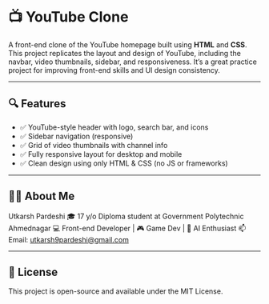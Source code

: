 # 📺 YouTube Clone

A front-end clone of the YouTube homepage built using **HTML** and **CSS**. This project replicates the layout and design of YouTube, including the navbar, video thumbnails, sidebar, and responsiveness. It’s a great practice project for improving front-end skills and UI design consistency.

---

## 🔍 Features

- ✅ YouTube-style header with logo, search bar, and icons  
- ✅ Sidebar navigation (responsive)  
- ✅ Grid of video thumbnails with channel info  
- ✅ Fully responsive layout for desktop and mobile  
- ✅ Clean design using only HTML & CSS (no JS or frameworks)

---

## 🙋‍♂️ About Me
Utkarsh Pardeshi
🎓 17 y/o Diploma student at Government Polytechnic Ahmednagar
💻 Front-end Developer | 🎮 Game Dev | 🤖 AI Enthusiast
📫 Email: utkarsh9pardeshi@gmail.com

---

## 📄 License
This project is open-source and available under the MIT License.
